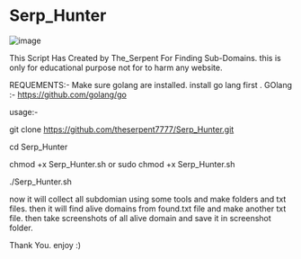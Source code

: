 # Serp_Hunter

![image](https://user-images.githubusercontent.com/83366305/180301726-2bafd87c-55f6-4ee1-a0ea-7b838d5b63a7.png)



 This Script Has Created by The_Serpent For Finding Sub-Domains. this is only for educational purpose not for to harm any website.
 
 REQUEMENTS:-
 Make sure golang are installed.
 install go lang first .
 GOlang :- https://github.com/golang/go
 
usage:-

git clone https://github.com/theserpent7777/Serp_Hunter.git

cd Serp_Hunter

chmod +x Serp_Hunter.sh   or    sudo chmod +x Serp_Hunter.sh

./Serp_Hunter.sh

now it will collect all subdomian using some tools and make folders and txt files. then it will find alive domains from found.txt file and make another txt file. then take screenshots of all alive domain and save it in screenshot folder.

Thank You. enjoy :)
